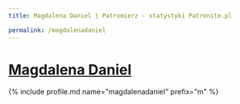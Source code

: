 ```yaml
---
title: Magdalena Daniel | Patromierz - statystyki Patronite.pl

permalink: /magdalenadaniel
---
```


# [Magdalena Daniel](https://patronite.pl/magdalenadaniel)

{% include profile.md name="magdalenadaniel" prefix="m" %}
